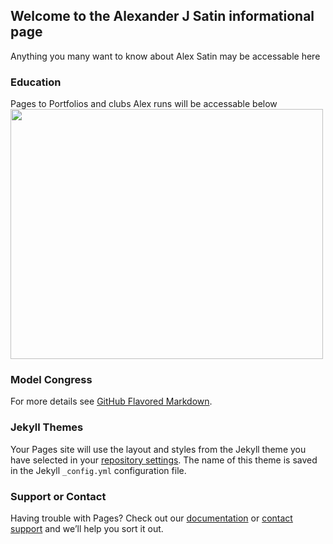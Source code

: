 ## Welcome to the Alexander J Satin informational page 

Anything you many want to know about Alex Satin may be accessable here


### Education 
 Pages to Portfolios and clubs Alex runs will be accessable below
<img src="https://afsemodelcongresscom.files.wordpress.com/2017/04/the-final-afse-e1492479980121.jpg?w=512&h=512" style="width:500px;height:400px;">
### Model Congress

For more details see [GitHub Flavored Markdown](https://guides.github.com/features/mastering-markdown/).

### Jekyll Themes

Your Pages site will use the layout and styles from the Jekyll theme you have selected in your [repository settings](https://github.com/AlexSatin1/AlexSatin1.github.io/settings). The name of this theme is saved in the Jekyll `_config.yml` configuration file.

### Support or Contact

Having trouble with Pages? Check out our [documentation](https://help.github.com/categories/github-pages-basics/) or [contact support](https://github.com/contact) and we’ll help you sort it out.
